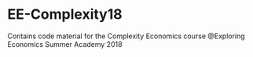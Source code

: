 # EE-Complexity18
Contains code material for the Complexity Economics course @Exploring Economics Summer Academy 2018
